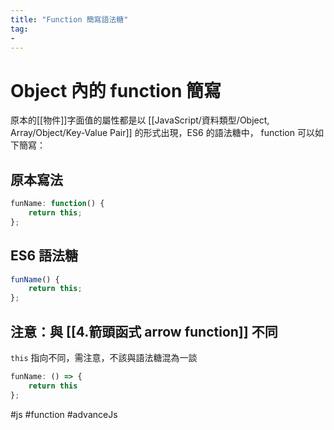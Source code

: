 ```yaml
---
title: "Function 簡寫語法糖"
tag: 
- 
---
```

# Object 內的 function 簡寫
原本的[[物件]]字面值的屬性都是以 [[JavaScript/資料類型/Object, Array/Object/Key-Value Pair]] 的形式出現，ES6 的語法糖中， function 可以如下簡寫：
## 原本寫法
```js
funName: function() {
	return this;
};
```
## ES6 語法糖
```js
funName() {
	return this;
};
```
## 注意：與 [[4.箭頭函式 arrow function]] 不同
`this` 指向不同，需注意，不該與語法糖混為一談
```js
funName: () => {
	return this
};
```

#js #function #advanceJs 